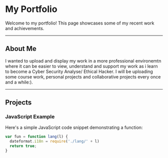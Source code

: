 # My Portfolio

Welcome to my portfolio! This page showcases some of my recent work and achievements. 

---

## About Me

I wanted to upload and display my work in a more professional environemtn where it can be easier to view, understand and support my work as i learn to become a Cyber Security Analyse/ Ethical Hacker. I will be uploading some course work, personal projects and collaborative projects every once and a while:).

---

## Projects

### JavaScript Example

Here's a simple JavaScript code snippet demonstrating a function:

```javascript
var fun = function lang(l) {
  dateformat.i18n = require('./lang/' + l)
  return true;
}
